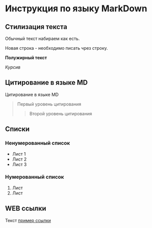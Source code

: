 # Инструкция по языку MarkDown

## Стилизация текста

Обычный текст набираем как есть.

Новая строка - необходимо писать чрез строку.

**Полужирный текст**

*Курсив*

## Цитирование в языке MD

Цитирование в языке MD
> Первый уровень цитирования
>> Второй уровень цитирования

## Списки
### Ненумерованный список
* Лист 1
* Лист 2
* Лист 3

### Нумерованный список
1. Лист
2. Лист

## WEB ссылки
Текст [пример ссылки](http.example.com "Всплывающая подсказка")